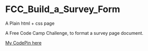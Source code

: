 # FCC_Build_a_Survey_Form

A Plain html + css page

A Free Code Camp Challenge, to format a survey page document.

<a href="https://codepen.io/hverton1a/full/qBmyQGE" target="_blank"> My CodePin here </a>
